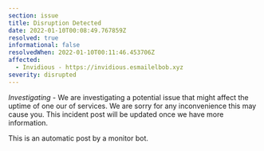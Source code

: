 ```yaml
---
section: issue
title: Disruption Detected
date: 2022-01-10T00:08:49.767859Z
resolved: true
informational: false
resolvedWhen: 2022-01-10T00:11:46.453706Z
affected:
  - Invidious - https://invidious.esmailelbob.xyz
severity: disrupted
---
```

*Investigating* - We are investigating a potential issue that might affect the uptime of one our of services. We are sorry for any inconvenience this may cause you. This incident post will be updated once we have more information.

This is an automatic post by a monitor bot.
        